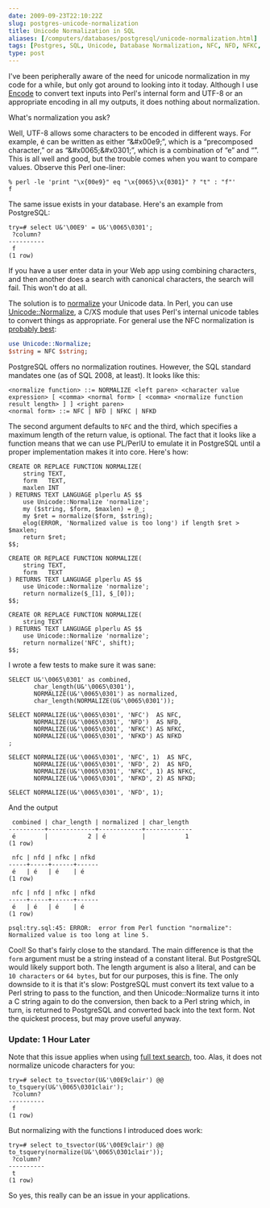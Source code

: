 ```yaml
--- 
date: 2009-09-23T22:10:22Z
slug: postgres-unicode-normalization
title: Unicode Normalization in SQL
aliases: [/computers/databases/postgresql/unicode-normalization.html]
tags: [Postgres, SQL, Unicode, Database Normalization, NFC, NFD, NFKC, NFKD]
type: post
---
```


I've been peripherally aware of the need for unicode normalization in my code
for a while, but only got around to looking into it today. Although I use
[Encode] to convert text inputs into Perl's internal form and UTF-8 or an
appropriate encoding in all my outputs, it does nothing about normalization.

What's normalization you ask?

Well, UTF-8 allows some characters to be encoded in different ways. For example,
é can be written as either “&\#x00e9;”, which is a “precomposed character,” or
as “&\#x0065;&\#x0301;”, which is a combination of “e” and “́”. This is all well
and good, but the trouble comes when you want to compare values. Observe this
Perl one-liner:

    % perl -le 'print "\x{00e9}" eq "\x{0065}\x{0301}" ? "t" : "f"'
    f

The same issue exists in your database. Here's an example from PostgreSQL:

    try=# select U&'\00E9' = U&'\0065\0301';
     ?column? 
    ----------
     f
    (1 row)

If you have a user enter data in your Web app using combining characters, and
then another does a search with canonical characters, the search will fail. This
won't do at all.

The solution is to [normalize] your Unicode data. In Perl, you can use
[Unicode::Normalize], a C/XS module that uses Perl's internal unicode tables to
convert things as appropriate. For general use the NFC normalization is
[probably best][]:

``` perl
use Unicode::Normalize;
$string = NFC $string;
```

PostgreSQL offers no normalization routines. However, the SQL standard mandates
one (as of SQL 2008, at least). It looks like this:

    <normalize function> ::= NORMALIZE <left paren> <character value expression> [ <comma> <normal form> [ <comma> <normalize function result length> ] ] <right paren>
    <normal form> ::= NFC | NFD | NFKC | NFKD

The second argument defaults to `NFC` and the third, which specifies a maximum
length of the return value, is optional. The fact that it looks like a function
means that we can use PL/PerlU to emulate it in PostgreSQL until a proper
implementation makes it into core. Here's how:

``` postgres
CREATE OR REPLACE FUNCTION NORMALIZE(
    string TEXT,
    form   TEXT,
    maxlen INT
) RETURNS TEXT LANGUAGE plperlu AS $$
    use Unicode::Normalize 'normalize';
    my ($string, $form, $maxlen) = @_;
    my $ret = normalize($form, $string);
    elog(ERROR, 'Normalized value is too long') if length $ret > $maxlen;
    return $ret;
$$;

CREATE OR REPLACE FUNCTION NORMALIZE(
    string TEXT,
    form   TEXT
) RETURNS TEXT LANGUAGE plperlu AS $$
    use Unicode::Normalize 'normalize';
    return normalize($_[1], $_[0]);
$$;

CREATE OR REPLACE FUNCTION NORMALIZE(
    string TEXT
) RETURNS TEXT LANGUAGE plperlu AS $$
    use Unicode::Normalize 'normalize';
    return normalize('NFC', shift);
$$;
```

I wrote a few tests to make sure it was sane:

``` postgres
SELECT U&'\0065\0301' as combined,
       char_length(U&'\0065\0301'),
       NORMALIZE(U&'\0065\0301') as normalized,
       char_length(NORMALIZE(U&'\0065\0301'));

SELECT NORMALIZE(U&'\0065\0301', 'NFC')  AS NFC,
       NORMALIZE(U&'\0065\0301', 'NFD')  AS NFD,
       NORMALIZE(U&'\0065\0301', 'NFKC') AS NFKC,
       NORMALIZE(U&'\0065\0301', 'NFKD') AS NFKD
;

SELECT NORMALIZE(U&'\0065\0301', 'NFC', 1)  AS NFC,
       NORMALIZE(U&'\0065\0301', 'NFD', 2)  AS NFD,
       NORMALIZE(U&'\0065\0301', 'NFKC', 1) AS NFKC,
       NORMALIZE(U&'\0065\0301', 'NFKD', 2) AS NFKD;

SELECT NORMALIZE(U&'\0065\0301', 'NFD', 1);
```

And the output

     combined | char_length | normalized | char_length 
    ----------+-------------+------------+-------------
     é        |           2 | é          |           1
    (1 row)

     nfc | nfd | nfkc | nfkd 
    -----+-----+------+------
     é   | é   | é    | é
    (1 row)

     nfc | nfd | nfkc | nfkd 
    -----+-----+------+------
     é   | é   | é    | é
    (1 row)

    psql:try.sql:45: ERROR:  error from Perl function "normalize": Normalized value is too long at line 5.

Cool! So that's fairly close to the standard. The main difference is that the
`form` argument must be a string instead of a constant literal. But PostgreSQL
would likely support both. The length argument is also a literal, and can be
`10 characters` or `64 bytes`, but for our purposes, this is fine. The only
downside to it is that it's slow: PostgreSQL must convert its text value to a
Perl string to pass to the function, and then Unicode::Normalize turns it into a
C string again to do the conversion, then back to a Perl string which, in turn,
is returned to PostgreSQL and converted back into the text form. Not the
quickest process, but may prove useful anyway.

### Update: 1 Hour Later

Note that this issue applies when using [full text search], too. Alas, it does
not normalize unicode characters for you:

    try=# select to_tsvector(U&'\00E9clair') @@ to_tsquery(U&'\0065\0301clair');
     ?column? 
    ----------
     f
    (1 row)

But normalizing with the functions I introduced does work:

    try=# select to_tsvector(U&'\00E9clair') @@ to_tsquery(normalize(U&'\0065\0301clair'));
     ?column? 
    ----------
     t
    (1 row)

So yes, this really can be an issue in your applications.

  [Encode]: http://search.cpan.org/perldoc?Encode "Encode on CPAN"
  [normalize]: https://en.wikipedia.org/wiki/Unicode_normalization
    "Wikipedia: “Unicode equivalence”"
  [Unicode::Normalize]: http://search.cpan.org/perldoc?Unicode::Normalize
    "Unicode::Normalize on CPAN"
  [probably best]: http://unicode.org/faq/normalization.html#2
    "Unicode Normalization FAQ: “Which forms of normalization should I support?”"
  [full text search]: http://www.postgresql.org/docs/current/static/textsearch.html
    "PostgreSQL Documentation: Full Text Search"
